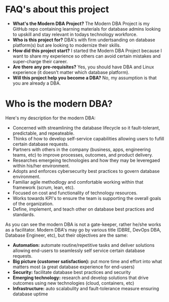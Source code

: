 # FAQ's about this project
* **What's the Modern DBA Project?** The Modern DBA Project is my GitHub repo containing learning materials for database admins looking to upskill and stay relevant in todays technology workforce.
* **Who is this project for?** DBA's with firm undertsanding on database platform(s) but are looking to modernize their skills.
* **How did this project start?** I started the Modern DBA Project because I want to share my experience so others can avoid certain mistakes and super-charge their career.
* **Are there any pre-requisites?** Yes, you should have DBA and Linux experience (it doesn't matter which database platform). 
* **Will this project help you become a DBA?** No, my assumption is that you are already a DBA.

# Who is the modern DBA?
Here's my description for the modern DBA:
* Concerned with streamlining the database lifecycle so it fault-tolerant, predictable, and repeateable.
* Thinks of how to develop self-service capabilities allowing users to fufill certain database requests.
* Partners with others in the company (business, apps, engineering teams, etc) to improve processes, outcomes, and product delivery.
* Researches emergeing technologies and how they may be leveregaed within his/her environment.
* Adopts and enforces cybersecurity best practices to govern database environment.
* Familiar agile methodlogy and comfortable working within that framework (scrum, lean, etc).
* Focused on cost and functionality of technology resources.
* Works towards KPI's to ensure the team is supporting the overall goals of the organization.
* Define, implement, and teach other on database best practices and standards.

As you can see the modern DBA is not a gate-keeper, rather he/she works as a facilitator. Modern DBA's may go by various title (DBRE, DevOps DBA, Database Engineer, etc), but their objectives are the same:
* **Automation:** automate routine/repetitive tasks and deliver solutions allowing end-users to seamlessly self service certain database requests.
* **Big picture (customer satisfaction):** put more time and effort into what matters most (a great database experience for end-users)
* **Security:** facilitate database best practices and security
* **Emerging technology:** research and develop solutions that drive outcomes using new technologies (cloud, containers, etc)
* **Infrastructure:** auto scalabulity and fault-tolerance measure ensuring database uptime 
